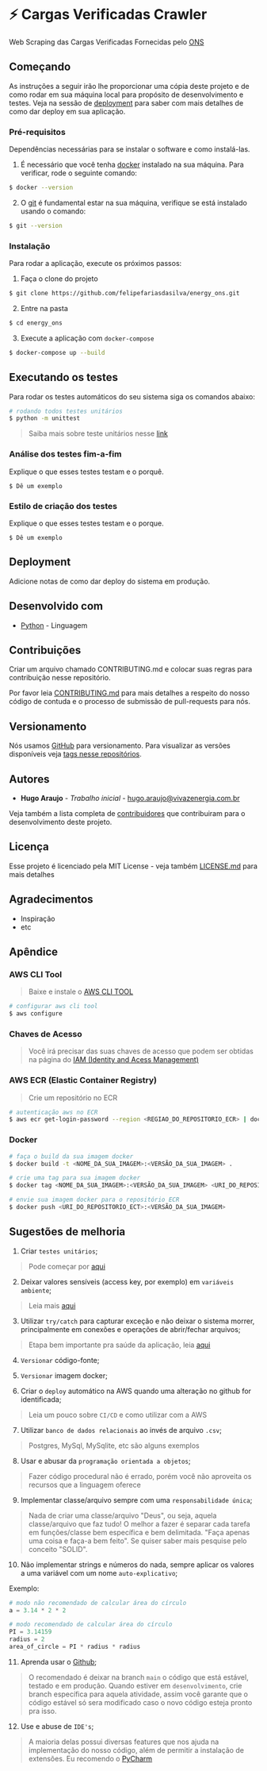 # :zap: Cargas Verificadas Crawler

Web Scraping das Cargas Verificadas Fornecidas pelo [ONS](http://tr.ons.org.br/)

## Começando

As instruções a seguir irão lhe proporcionar uma cópia deste projeto e de como rodar em sua máquina local para propósito de desenvolvimento e testes. Veja na sessão de [deployment](#Deployment) para saber com mais detalhes de como dar deploy em sua aplicação.

### Pré-requisitos

Dependências necessárias para se instalar o software e como instalá-las.

1. É necessário que você tenha [docker](https://www.docker.com/products/docker-desktop) instalado na sua máquina. Para verificar, rode o seguinte comando:

```bash
$ docker --version
```

2. O [git](https://git-scm.com/) é fundamental estar na sua máquina, verifique se está instalado usando o comando:

```bash
$ git --version
```

### Instalação

Para rodar a aplicação, execute os próximos passos:

1. Faça o clone do projeto

```bash
$ git clone https://github.com/felipefariasdasilva/energy_ons.git
```

2. Entre na pasta

```bash
$ cd energy_ons
```

3. Execute a aplicação com `docker-compose`

```bash
$ docker-compose up --build
```

## Executando os testes

Para rodar os testes automáticos do seu sistema siga os comandos abaixo:

```bash
# rodando todos testes unitários
$ python -m unittest
```

> Saiba mais sobre teste unitários nesse [link](https://docs.python.org/pt-br/3/library/unittest.html)
### Análise dos testes fim-a-fim

Explique o que esses testes testam e o porquê.

```
$ Dê um exemplo
```

### Estilo de criação dos testes

Explique o que esses testes testam e o porque.

```
$ Dê um exemplo
```

## Deployment

Adicione notas de como dar deploy do sistema em produção.

## Desenvolvido com
* [Python](https://www.python.org/) - Linguagem

## Contribuições

Criar um arquivo chamado CONTRIBUTING.md e colocar suas regras para contribuição nesse repositório.

Por favor leia [CONTRIBUTING.md]() para mais detalhes a respeito do nosso código de contuda e o processo de submissão de pull-requests para nós.

## Versionamento

Nós usamos [GitHub](https://github.com/) para versionamento. Para visualizar as versões disponíveis veja [tags nesse repositórios](https://github.com/your/project/tags).

## Autores

* **Hugo Araujo** - *Trabalho inicial* - [hugo.araujo@vivazenergia.com.br](hugo.araujo@vivazenergia.com.br)

Veja também a lista completa de [contribuidores](https://github.com/your/project/contributors) que contribuiram para o desenvolvimento deste projeto.

## Licença

Esse projeto é licenciado pela MIT License - veja também [LICENSE.md](LICENSE.md) para mais detalhes

## Agradecimentos

* Inspiração
* etc

## Apêndice

### AWS CLI Tool

> Baixe e instale o [AWS CLI TOOL](https://aws.amazon.com/pt/cli/)

```bash
# configurar aws cli tool
$ aws configure
```

### Chaves de Acesso

> Você irá precisar das suas chaves de acesso que podem ser obtidas na página do [IAM (Identity and Acess Management)](https://console.aws.amazon.com/iam/home?region=us-east-2#/security_credentials$access_key)

### AWS ECR (Elastic Container Registry)

> Crie um repositório no ECR

```bash
# autenticação aws no ECR
$ aws ecr get-login-password --region <REGIAO_DO_REPOSITORIO_ECR> | docker login --username AWS --password-stdin <URI_DO_REPOSITORIO_ECR>
```

### Docker

```bash
# faça o build da sua imagem docker
$ docker build -t <NOME_DA_SUA_IMAGEM>:<VERSÃO_DA_SUA_IMAGEM> .
```

```bash
# crie uma tag para sua imagem docker
$ docker tag <NOME_DA_SUA_IMAGEM>:<VERSÃO_DA_SUA_IMAGEM> <URI_DO_REPOSITORIO_ECT>:<VERSÃO_DA_SUA_IMAGEM>
```

```bash
# envie sua imagem docker para o repositório ECR
$ docker push <URI_DO_REPOSITORIO_ECT>:<VERSÃO_DA_SUA_IMAGEM>
```

## Sugestões de melhoria

1. Criar `testes unitários`;

> Pode começar por [aqui](https://dev.to/womakerscode/testes-em-python-parte-1-introducao-43ei#:~:text=%20Testes%20em%20Python%20-%20Parte%201%3A%20Introdu%C3%A7%C3%A3o,para%20fazer%20o%20teste%20rodar.%20Essa...%20More%20)

2. Deixar valores sensíveis (access key, por exemplo) em `variáveis ambiente`;

> Leia mais [aqui](https://dev.to/jakewitcher/using-env-files-for-environment-variables-in-python-applications-55a1)

3. Utilizar `try/catch` para capturar exceção e não deixar o sistema morrer, principalmente em conexões e operações de abrir/fechar arquivos;

> Etapa bem importante pra saúde da aplicação, leia [aqui](https://www.bing.com/newtabredir?url=https%3A%2F%2Fmedium.com%2F%40halilylm%2Ftry-except-blocks-in-python-7372fe20d4af)

4. `Versionar` código-fonte;
5. `Versionar` imagem docker;

6. Criar o `deploy` automático na AWS quando uma alteração no github for identificada;

> Leia um pouco sobre `CI/CD` e como utilizar com a AWS

7. Utilizar `banco de dados relacionais` ao invés de arquivo `.csv`;

> Postgres, MySql, MySqlite, etc são alguns exemplos

8. Usar e abusar da `programação orientada a objetos`;

> Fazer código procedural não é errado, porém você não aproveita os recursos que a linguagem oferece

9. Implementar classe/arquivo sempre com uma `responsabilidade única`;

> Nada de criar uma classe/arquivo "Deus", ou seja, aquela classe/arquivo que faz tudo! O melhor a fazer é separar cada tarefa em funções/classe bem específica e bem delimitada. "Faça apenas uma coisa e faça-a bem feito". Se quiser saber mais pesquise pelo conceito "SOLID".

10. Não implementar strings e números do nada, sempre aplicar os valores a uma variável com um nome `auto-explicativo`;

Exemplo:
```python
# modo não recomendado de calcular área do círculo
a = 3.14 * 2 * 2

# modo recomendado de calcular área do círculo
PI = 3.14159
radius = 2
area_of_circle = PI * radius * radius
```

11. Aprenda usar o [Github](https://github.com); 

> O recomendado é deixar na branch `main` o código que está estável, testado e em produção. Quando estiver em `desenvolvimento`, crie branch específica para aquela atividade, assim você garante que o código estável só sera modificado caso o novo código esteja pronto pra isso.

12. Use e abuse de `IDE's`;

> A maioria delas possui diversas features que nos ajuda na implementação do nosso código, além de permitir a instalação de extensões. Eu recomendo o [PyCharm](https://www.jetbrains.com/pycharm/)